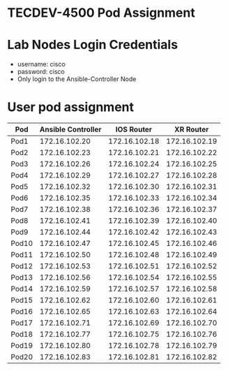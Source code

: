 # TECDEV-4500 Pod Assignment

# Lab Nodes Login Credentials
- username: cisco
- password: cisco
- Only login to the Ansible-Controller Node

# User pod assignment

| Pod | Ansible Controller | IOS Router | XR Router |
|------|--------------------|------------|-----------|
| Pod1 | 172.16.102.20 | 172.16.102.18 | 172.16.102.19|
| Pod2 | 172.16.102.23 | 172.16.102.21 | 172.16.102.22|
| Pod3 | 172.16.102.26 | 172.16.102.24 | 172.16.102.25|
| Pod4 | 172.16.102.29 | 172.16.102.27 | 172.16.102.28|
| Pod5 | 172.16.102.32 | 172.16.102.30 | 172.16.102.31|
| Pod6 | 172.16.102.35 | 172.16.102.33 | 172.16.102.34|
| Pod7 | 172.16.102.38 | 172.16.102.36 | 172.16.102.37|
| Pod8 | 172.16.102.41 | 172.16.102.39 | 172.16.102.40|
| Pod9 | 172.16.102.44 | 172.16.102.42 | 172.16.102.43|
| Pod10 | 172.16.102.47 | 172.16.102.45 | 172.16.102.46|
| Pod11 | 172.16.102.50 | 172.16.102.48 | 172.16.102.49|
| Pod12 | 172.16.102.53 | 172.16.102.51 | 172.16.102.52|
| Pod13 | 172.16.102.56 | 172.16.102.54 | 172.16.102.55|
| Pod14 | 172.16.102.59 | 172.16.102.57 | 172.16.102.58|
| Pod15 | 172.16.102.62 | 172.16.102.60 | 172.16.102.61|
| Pod16 | 172.16.102.65 | 172.16.102.63 | 172.16.102.64|
| Pod17 | 172.16.102.71 | 172.16.102.69 | 172.16.102.70|
| Pod18 | 172.16.102.77 | 172.16.102.75 | 172.16.102.76|
| Pod19 | 172.16.102.80 | 172.16.102.78 | 172.16.102.79|
| Pod20 | 172.16.102.83 | 172.16.102.81 | 172.16.102.82|
